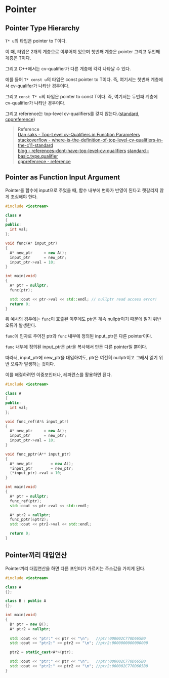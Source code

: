 # Pointer

## Pointer Type Hierarchy
`T* u`의 타입은 pointer to T이다. 

이 때, 타입은 2개의 계층으로 이루어져 있으며 첫번째 계층은 pointer 그리고 두번째 계층은 T이다.

그리고 C++에서는 cv-qualifier가 다른 계층에 각각 나타날 수 있다. 

예를 들어 `T* const u`의 타입은 const pointer to T이다. 즉, 여기서는 첫번째 계층에서 cv-qualifer가 나타난 경우이다.

그리고 `const T* u`의 타입은 pointer to const T이다. 즉, 여기서는 두번째 계층에 cv-qualifier가 나타난 경우이다.

그리고 reference는 top-level cv-qualifiers를 갖지 않는다.([standard](https://eel.is/c++draft/basic.type.qualifier), [cppreference](https://en.cppreference.com/w/cpp/language/reference))

> Reference  
> [Dan saks - Top-Level cv-Qualifiers in Function Parameters](http://www.dansaks.com/articles/2000-02%20Top-Level%20cv-Qualifiers%20in%20Function%20Parameters.pdf)  
> [stackoverflow - where-is-the-definition-of-top-level-cv-qualifiers-in-the-c11-standard](https://stackoverflow.com/questions/24676824/where-is-the-definition-of-top-level-cv-qualifiers-in-the-c11-standard)  
> [blog - references-dont-have-top-level-cv-qualifiers](https://blog.knatten.org/2023/03/17/references-dont-have-top-level-cv-qualifiers/)
> [standard - basic.type.qualifier](https://eel.is/c++draft/basic.type.qualifier)  
> [cpprefenrece - reference](https://en.cppreference.com/w/cpp/language/reference)


## Pointer as Function Input Argument
Pointer를 함수에 input으로 주었을 때, 함수 내부에 변화가 반영이 된다고 햇갈리지 않게 조심해야 한다.

```cpp
#include <iostream>

class A
{
public:
  int val;
};

void func(A* input_ptr)
{
  A* new_ptr     = new A();
  input_ptr      = new_ptr;
  input_ptr->val = 10;
}

int main(void)
{
  A* ptr = nullptr;
  func(ptr);

  std::cout << ptr->val << std::endl; // nullptr read access error!
  return 0;
}
```

위 예시의 경우에는 `func`이 호출된 이후에도 ptr은 계속 nullptr이기 때문에 읽기 위반 오류가 발생한다.

`func`에 인자로 주어진 ptr과 `func` 내부에 정의된 input_ptr은 다른 pointer이다.

`func` 내부에 정의된 input_ptr은 ptr을 복사해서 만든 다른 pointer일 뿐이다.

따라서, input_ptr에 new_ptr을 대입하여도, ptr은 여전히 nullptr이고 그래서 읽기 위반 오류가 발생하는 것이다.

이를 해결하려면 이중포인터나, 레퍼런스를 활용하면 된다.

```cpp
#include <iostream>

class A
{
public:
  int val;
};

void func_ref(A*& input_ptr)
{
  A* new_ptr     = new A();
  input_ptr      = new_ptr;
  input_ptr->val = 10;
}

void func_pptr(A** input_ptr)
{
  A* new_ptr        = new A();
  *input_ptr        = new_ptr;
  (*input_ptr)->val = 10;
}

int main(void)
{
  A* ptr = nullptr;
  func_ref(ptr);
  std::cout << ptr->val << std::endl;

  A* ptr2 = nullptr;
  func_pptr(&ptr2);
  std::cout << ptr2->val << std::endl;

  return 0;
}
```



## Pointer끼리 대입연산
Pointer끼리 대입연산을 하면 다른 포인터가 가르키는 주소값을 가지게 된다.

```cpp
#include <iostream>

class A
{};

class B : public A
{};

int main(void)
{
  B* ptr = new B();
  A* ptr2 = nullptr;
   
  std::cout << "ptr:" << ptr << "\n";   //ptr:000002C770D665B0
  std::cout << "ptr2:" << ptr2 << "\n"; //ptr2:0000000000000000

  ptr2 = static_cast<A*>(ptr);

  std::cout << "ptr:" << ptr << "\n";   //ptr:000002C770D665B0
  std::cout << "ptr2:" << ptr2 << "\n"; //ptr2:000002C770D665B0
}
```

